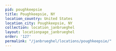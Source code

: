 ```yaml
---
pid: poughkeepsie
title: Poughkeepsie, NY
location_country: United States
location_city: Poughkeepsie, NY
collection: location_janbrueghel
layout: locationpage_janbrueghel
order: '127'
permalink: "/janbrueghel/locations/poughkeepsie/"
---
```

